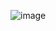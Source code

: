 ![image](https://github.com/ssalggnikool/AORAInteractor/assets/97859147/6d1ba384-09ce-4f44-8535-2368d215bc5b)
